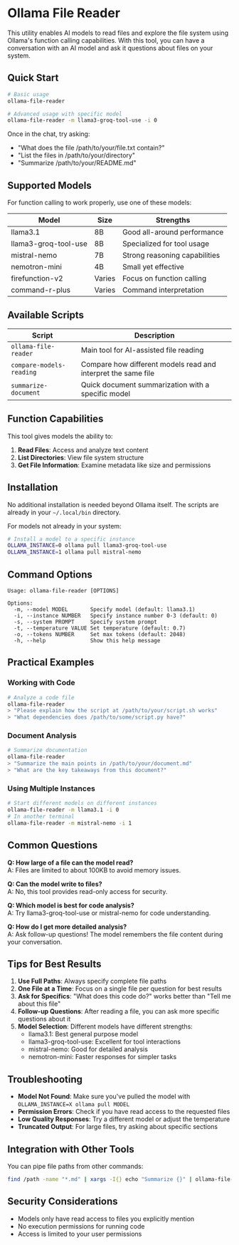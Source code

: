 # Ollama File Reader

This utility enables AI models to read files and explore the file system using Ollama's function calling capabilities. With this tool, you can have a conversation with an AI model and ask it questions about files on your system.

## Quick Start

```bash
# Basic usage
ollama-file-reader

# Advanced usage with specific model
ollama-file-reader -m llama3-groq-tool-use -i 0
```

Once in the chat, try asking:
- "What does the file /path/to/your/file.txt contain?"
- "List the files in /path/to/your/directory"
- "Summarize /path/to/your/README.md"

## Supported Models

For function calling to work properly, use one of these models:

| Model | Size | Strengths |
|-------|------|-----------|
| llama3.1 | 8B | Good all-around performance |
| llama3-groq-tool-use | 8B | Specialized for tool usage |
| mistral-nemo | 7B | Strong reasoning capabilities |
| nemotron-mini | 4B | Small yet effective |
| firefunction-v2 | Varies | Focus on function calling |
| command-r-plus | Varies | Command interpretation |

## Available Scripts

| Script | Description |
|--------|-------------|
| `ollama-file-reader` | Main tool for AI-assisted file reading |
| `compare-models-reading` | Compare how different models read and interpret the same file |
| `summarize-document` | Quick document summarization with a specific model |

## Function Capabilities

This tool gives models the ability to:

1. **Read Files**: Access and analyze text content
2. **List Directories**: View file system structure
3. **Get File Information**: Examine metadata like size and permissions

## Installation

No additional installation is needed beyond Ollama itself. The scripts are already in your `~/.local/bin` directory.

For models not already in your system:

```bash
# Install a model to a specific instance
OLLAMA_INSTANCE=0 ollama pull llama3-groq-tool-use
OLLAMA_INSTANCE=1 ollama pull mistral-nemo
```

## Command Options

```
Usage: ollama-file-reader [OPTIONS]

Options:
  -m, --model MODEL       Specify model (default: llama3.1)
  -i, --instance NUMBER   Specify instance number 0-3 (default: 0)
  -s, --system PROMPT     Specify system prompt
  -t, --temperature VALUE Set temperature (default: 0.7)
  -o, --tokens NUMBER     Set max tokens (default: 2048)
  -h, --help              Show this help message
```

## Practical Examples

### Working with Code

```bash
# Analyze a code file
ollama-file-reader
> "Please explain how the script at /path/to/your/script.sh works"
> "What dependencies does /path/to/some/script.py have?"
```

### Document Analysis

```bash
# Summarize documentation
ollama-file-reader
> "Summarize the main points in /path/to/your/document.md"
> "What are the key takeaways from this document?"
```

### Using Multiple Instances

```bash
# Start different models on different instances
ollama-file-reader -m llama3.1 -i 0
# In another terminal
ollama-file-reader -m mistral-nemo -i 1
```

## Common Questions

**Q: How large of a file can the model read?**  
A: Files are limited to about 100KB to avoid memory issues.

**Q: Can the model write to files?**  
A: No, this tool provides read-only access for security.

**Q: Which model is best for code analysis?**  
A: Try llama3-groq-tool-use or mistral-nemo for code understanding.

**Q: How do I get more detailed analysis?**  
A: Ask follow-up questions! The model remembers the file content during your conversation.

## Tips for Best Results

1. **Use Full Paths**: Always specify complete file paths
2. **One File at a Time**: Focus on a single file per question for best results
3. **Ask for Specifics**: "What does this code do?" works better than "Tell me about this file"
4. **Follow-up Questions**: After reading a file, you can ask more specific questions about it
5. **Model Selection**: Different models have different strengths:
   - llama3.1: Best general purpose model
   - llama3-groq-tool-use: Excellent for tool interactions
   - mistral-nemo: Good for detailed analysis
   - nemotron-mini: Faster responses for simpler tasks

## Troubleshooting

- **Model Not Found**: Make sure you've pulled the model with `OLLAMA_INSTANCE=X ollama pull MODEL`
- **Permission Errors**: Check if you have read access to the requested files
- **Low Quality Responses**: Try a different model or adjust the temperature
- **Truncated Output**: For large files, try asking about specific sections

## Integration with Other Tools

You can pipe file paths from other commands:

```bash
find /path -name "*.md" | xargs -I{} echo "Summarize {}" | ollama-file-reader -m llama3-groq-tool-use
```

## Security Considerations

- Models only have read access to files you explicitly mention
- No execution permissions for running code
- Access is limited to your user permissions
